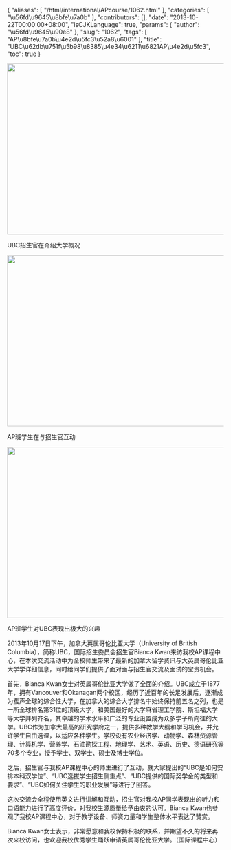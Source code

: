 {
    "aliases": [
        "/html/international/APcourse/1062.html"
    ],
    "categories": [
        "\u56fd\u9645\u8bfe\u7a0b"
    ],
    "contributors": [],
    "date": "2013-10-22T00:00:00+08:00",
    "isCJKLanguage": true,
    "params": {
        "author": "\u56fd\u9645\u90e8"
    },
    "slug": "1062",
    "tags": [
        "AP\u8bfe\u7a0b\u4e2d\u5fc3\u52a8\u6001"
    ],
    "title": "UBC\u62db\u751f\u5b98\u8385\u4e34\u6211\u6821AP\u4e2d\u5fc3",
    "toc": true
}


<img
    src="https://cdn.tfls.online/mirror/full/330e0fba06d402ed464c8668c5351f5a925583b9.jpg"
    style="display:block;margin-left:auto;margin-right:auto;"
    decoding="async"
    fetchpriority="auto"
    loading="lazy"
    height="397"
    width="600"
/>




UBC招生官在介绍大学概况





<img
    src="https://cdn.tfls.online/mirror/full/f75464b9329c6c5e8984d0b50c1f044b5a7b1670.jpg"
    style="display:block;margin-left:auto;margin-right:auto;"
    decoding="async"
    fetchpriority="auto"
    loading="lazy"
    height="397"
    width="600"
/>




AP班学生在与招生官互动





<img
    src="https://cdn.tfls.online/mirror/full/7eb09ceddd23b317fefb4fbdd3f9984938c017b0.jpg"
    style="display:block;margin-left:auto;margin-right:auto;"
    decoding="async"
    fetchpriority="auto"
    loading="lazy"
    height="397"
    width="600"
/>




AP班学生对UBC表现出极大的兴趣




  





  





2013年10月17日下午，加拿大英属哥伦比亚大学（University of British Columbia），简称UBC，国际招生委员会招生官Bianca Kwan来访我校AP课程中心，在本次交流活动中为全校师生带来了最新的加拿大留学资讯与大英属哥伦比亚大学学详细信息，同时给同学们提供了面对面与招生官交流及面试的宝贵机会。




首先，Bianca Kwan女士对英属哥伦比亚大学做了全面的介绍。UBC成立于1877年，拥有Vancouver和Okanagan两个校区，经历了近百年的长足发展后，逐渐成为蜚声全球的综合性大学，在加拿大的综合大学排名中始终保持前五名之列，也是一所全球排名第31位的顶级大学，和美国最好的大学麻省理工学院、斯坦福大学等大学并列齐名，其卓越的学术水平和广泛的专业设置成为众多学子所向往的大学。UBC作为加拿大最高的研究学府之一，提供多种教学大纲和学习机会，并允许学生自由选课，以适应各种学生。学校设有农业经济学、动物学、森林资源管理、计算机学、营养学、石油勘探工程、地理学、艺术、英语、历史、德语研究等70多个专业，授予学士、双学士、硕士及博士学位。




之后，招生官与我校AP课程中心的师生进行了互动，就大家提出的“UBC是如何安排本科双学位”、“UBC选拔学生招生侧重点”、“UBC提供的国际奖学金的类型和要求”、“UBC如何关注学生的职业发展”等进行了回答。




这次交流会全程使用英文进行讲解和互动，招生官对我校AP同学表现出的听力和口语能力进行了高度评价，对我校生源质量给予由衷的认可。Bianca Kwan也参观了我校AP课程中心，对于教学设备、师资力量和学生整体水平表达了赞赏。




Bianca Kwan女士表示，非常愿意和我校保持积极的联系，并期望不久的将来再次来校访问，也欢迎我校优秀学生踊跃申请英属哥伦比亚大学。（国际课程中心）




  



